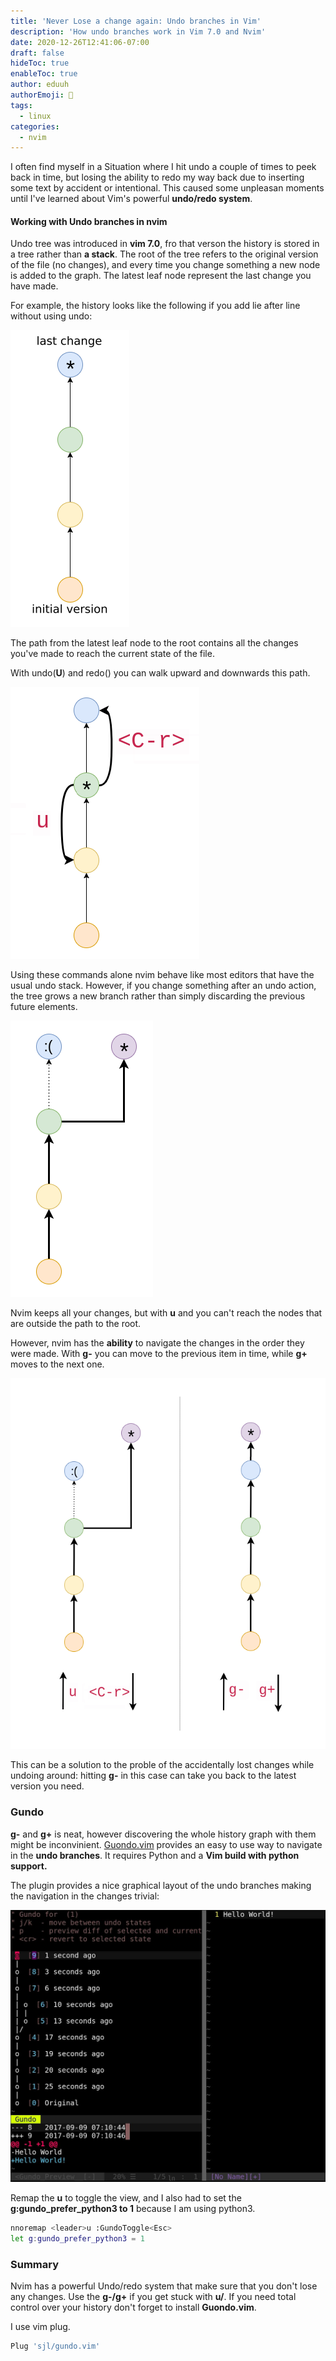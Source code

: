 ```yaml
---
title: 'Never Lose a change again: Undo branches in Vim'
description: 'How undo branches work in Vim 7.0 and Nvim'
date: 2020-12-26T12:41:06-07:00
draft: false
hideToc: true
enableToc: true
author: eduuh
authorEmoji: 🤖
tags:
  - linux
categories:
  - nvim
---
```


I often find myself in a Situation where I hit undo a couple of times to peek back in time, but losing the ability to redo my way back due to inserting some text by accident or intentional. This caused some unpleasan moments until I've learned about Vim's powerful **undo/redo system**.

#### Working with Undo branches in nvim

Undo tree was introduced in **vim 7.0**, fro that verson the history is stored in a tree rather than **a stack**. The root of the tree refers to the original version of the file (no changes), and every time you change something a new node is added to the graph. The latest leaf node represent the last change you have made.

For example, the history looks like the following if you add lie after line without using undo:

![vim history](/images/nvim/linear-history.png)

The path from the latest leaf node to the root contains all the changes you've made to reach the current state of the file.

With undo(**U**) and redo(**<c-r>**) you can walk upward and downwards this path.

![vim undo redo](/images/nvim/undo-redo.png)

Using these commands alone nvim behave like most editors that have the usual undo stack. However, if you change something after an undo action, the tree grows a new branch rather than simply discarding the previous future elements.

![vim undo redo](/images/nvim/undobranches.png)

Nvim keeps all your changes, but with **u** and **<C-R>** you can't reach the nodes that are outside the path to the root.

However, nvim has the **ability** to navigate the changes in the order they were made. With **g-** you can move to the previous item in time, while **g+** moves to the next one.

![vim undo redo](/images/nvim/comparinggwithundoredo.png)

This can be a solution to the proble of the accidentally lost changes while undoing around: hitting **g-** in this case can take you back to the latest version you need.

### Gundo

**g-** and **g+** is neat, however discovering the whole history graph with them might be inconvinient. [Guondo.vim]() provides an easy to use way to navigate in the **undo branches**. It requires Python and a **Vim build with python support.**

The plugin provides a nice graphical layout of the undo branches making the navigation in the changes trivial:

![vim undo redo](/images/nvim/guodo.png)

Remap the **<leader>u** to toggle the view, and I also had to set the **g:gundo_prefer_python3 to 1** because I am using python3.

```bash
nnoremap <leader>u :GundoToggle<Esc>
let g:gundo_prefer_python3 = 1
```

### Summary

Nvim has a powerful Undo/redo system that make sure that you don't lose any changes. Use the **g-/g+** if you get stuck with **u/<c-r>**. If you need total control over your history don't forget to install **Guondo.vim**.

I use vim plug.

```bash
Plug 'sjl/gundo.vim'
```
